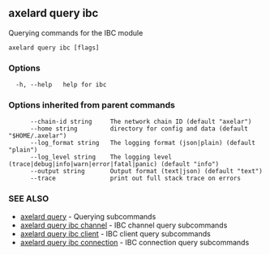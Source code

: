 ## axelard query ibc

Querying commands for the IBC module

```
axelard query ibc [flags]
```

### Options

```
  -h, --help   help for ibc
```

### Options inherited from parent commands

```
      --chain-id string     The network chain ID (default "axelar")
      --home string         directory for config and data (default "$HOME/.axelar")
      --log_format string   The logging format (json|plain) (default "plain")
      --log_level string    The logging level (trace|debug|info|warn|error|fatal|panic) (default "info")
      --output string       Output format (text|json) (default "text")
      --trace               print out full stack trace on errors
```

### SEE ALSO

* [axelard query](axelard_query.md)	 - Querying subcommands
* [axelard query ibc channel](axelard_query_ibc_channel.md)	 - IBC channel query subcommands
* [axelard query ibc client](axelard_query_ibc_client.md)	 - IBC client query subcommands
* [axelard query ibc connection](axelard_query_ibc_connection.md)	 - IBC connection query subcommands

